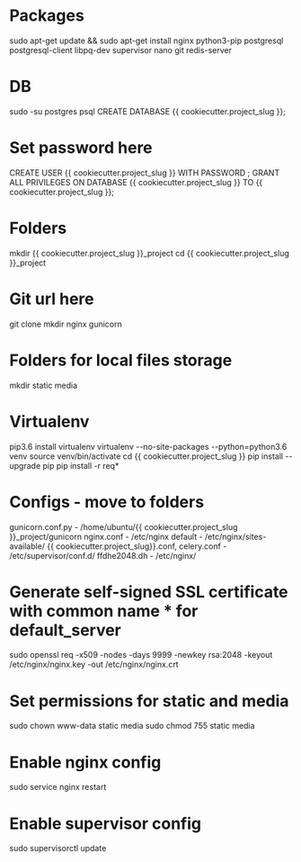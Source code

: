 # Packages
sudo apt-get update && sudo apt-get install nginx python3-pip postgresql postgresql-client libpq-dev supervisor nano git redis-server

# DB
sudo -su postgres psql
CREATE DATABASE {{ cookiecutter.project_slug }};
# Set password here
CREATE USER {{ cookiecutter.project_slug }} WITH PASSWORD ;
GRANT ALL PRIVILEGES ON DATABASE {{ cookiecutter.project_slug }} TO {{ cookiecutter.project_slug }};

# Folders
mkdir {{ cookiecutter.project_slug }}_project
cd {{ cookiecutter.project_slug }}_project
# Git url here
git clone
mkdir nginx gunicorn
# Folders for local files storage
mkdir static media

# Virtualenv
pip3.6 install virtualenv
virtualenv --no-site-packages --python=python3.6 venv
source venv/bin/activate
cd {{ cookiecutter.project_slug }}
pip install --upgrade pip
pip install -r req*

# Configs - move to folders
gunicorn.conf.py - /home/ubuntu/{{ cookiecutter.project_slug }}_project/gunicorn
nginx.conf - /etc/nginx
default - /etc/nginx/sites-available/
{{ cookiecutter.project_slug}}.conf, celery.conf - /etc/supervisor/conf.d/
ffdhe2048.dh - /etc/nginx/

# Generate self-signed SSL certificate with common name * for default_server
sudo openssl req -x509 -nodes -days 9999 -newkey rsa:2048 -keyout /etc/nginx/nginx.key -out /etc/nginx/nginx.crt

# Set permissions for static and media
sudo chown www-data static media
sudo chmod 755 static media

# Enable nginx config
sudo service nginx restart

# Enable supervisor config
sudo supervisorctl update
